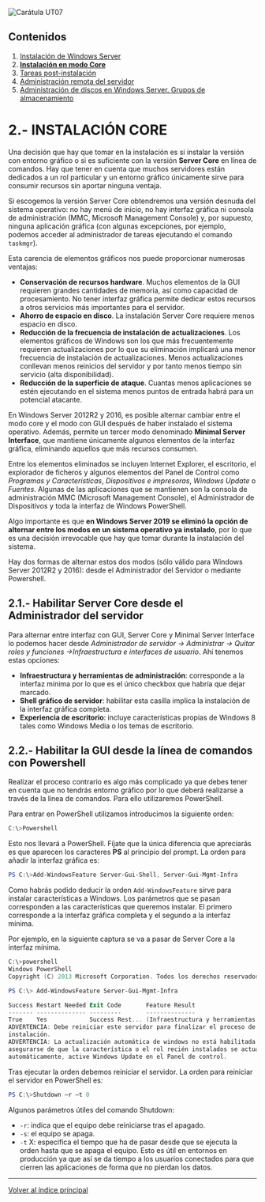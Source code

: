 <link rel="stylesheet" href="../styles.css">

![Carátula UT07](imgs/caratula_ut07.png)

## Contenidos

1. [Instalación de Windows Server](01_instalación.md)
2. [**Instalación en modo Core**](02_instalación_core.md)
3. [Tareas post-instalación](03_postinstalación.md)
4. [Administración remota del servidor](04_admin_remota.md)
5. [Administración de discos en Windows Server. Grupos de almacenamiento](05_admin_discos.md)


# 2.- INSTALACIÓN CORE

Una decisión que hay que tomar en la instalación es si instalar la versión con entorno gráfico o si es suficiente con la versión **Server Core** en línea de comandos. Hay que tener en cuenta que muchos servidores están dedicados a un rol particular y un entorno gráfico únicamente sirve para consumir recursos sin aportar ninguna ventaja.  

Si escogemos la versión Server Core obtendremos una versión desnuda del sistema operativo: no hay menú de inicio, no hay interfaz gráfica ni consola de administración (MMC, Microsoft Management Console) y, por supuesto, ninguna aplicación gráfica (con algunas excepciones, por ejemplo, podemos acceder al administrador de tareas ejecutando el comando `taskmgr`).

Esta carencia de elementos gráficos nos puede proporcionar numerosas ventajas:

- **Conservación de recursos hardware**. Muchos elementos de la GUI requieren grandes cantidades de memoria, así como capacidad de procesamiento. No tener interfaz gráfica permite dedicar estos recursos a otros servicios más importantes para el servidor.
- **Ahorro de espacio en disco**. La instalación Server Core requiere menos espacio en disco.
- **Reducción de la frecuencia de instalación de actualizaciones**. Los elementos gráficos de Windows son los que más frecuentemente requieren actualizaciones por lo que su eliminación implicará una menor frecuencia de instalación de actualizaciones. Menos actualizaciones conllevan menos reinicios del servidor y por tanto menos tiempo sin servicio (alta disponibilidad).
- **Reducción de la superficie de ataque**. Cuantas menos aplicaciones se estén ejecutando en el sistema menos puntos de entrada habrá para un potencial atacante. 

En Windows Server 2012R2 y 2016, es posible alternar cambiar entre el modo core y el modo con GUI después de haber instalado el sistema operativo. Además, permite un tercer modo denominado **Minimal Server Interface**, que mantiene únicamente algunos elementos de la interfaz gráfica, eliminando aquellos que más recursos consumen.

Entre los elementos eliminados se incluyen Internet Explorer, el escritorio, el explorador de ficheros y algunos elementos del Panel de Control como *Programas y Características*, *Dispositivos e impresoras*, *Windows Update* o *Fuentes*. Algunas de las aplicaciones que se mantienen son la consola de administración MMC (Microsoft Management Console), el Administrador de Dispositivos y toda la interfaz de Windows PowerShell.

Algo importante es que **en Windows Server 2019 se eliminó la opción de alternar entre los modos en un sistema operativo ya instalado**, por lo que es una decisión irrevocable que hay que tomar durante la instalación del sistema.

Hay dos formas de alternar estos dos modos (sólo válido para Windows Server 2012R2 y 2016): desde el Administrador del Servidor o mediante Powershell.


## 2.1.- Habilitar Server Core desde el Administrador del servidor

Para alternar entre interfaz con GUI, Server Core y Minimal Server Interface lo podemos hacer desde *Administrador de servidor -> Administrar -> Quitar roles y funciones ->Infraestructura e interfaces de usuario*. Ahí tenemos estas opciones:

- **Infraestructura y herramientas de administración**: corresponde a la interfaz mínima por lo que es el único checkbox que habría que dejar marcado.
- **Shell gráfico de servidor**: habilitar esta casilla implica la instalación de la interfaz gráfica completa.
- **Experiencia de escritorio**: incluye características propias de Windows 8 tales como Windows Media o los temas de escritorio.
 

## 2.2.- Habilitar la GUI desde la línea de comandos con Powershell

Realizar el proceso contrario es algo más complicado ya que debes tener en cuenta que no tendrás entorno gráfico por lo que deberá realizarse a través de la línea de comandos.  Para ello utilizaremos PowerShell.

Para entrar en PowerShell utilizamos introducimos la siguiente orden:

```powershell
C:\>Powershell
```

Esto nos llevará a PowerShell. Fíjate que la única diferencia que apreciarás es que aparecen los caracteres **PS** al principio del prompt. La orden para añadir la interfaz gráfica es:

```powershell
PS C:\>Add-WindowsFeature Server-Gui-Shell, Server-Gui-Mgmt-Infra
```

Como habrás podido deducir la orden `Add-WindowsFeature` sirve para instalar características a Windows. Los parámetros que se pasan corresponden a las características que queremos instalar. El primero corresponde a la interfaz gráfica completa y el segundo a la interfaz mínima.

Por ejemplo, en la siguiente captura se va a pasar de Server Core a la interfaz mínima.

```powershell
C:\>powershell
Windows PowerShell
Copyright (C) 2013 Microsoft Corporation. Todos los derechos reservados.

PS C:\> Add-WindowsFeature Server-Gui-Mgmt-Infra

Success Restart Needed Exit Code       Feature Result
------- -------------- ---------       --------------
True    Yes            Success Rest... (Infraestructura y herramientas de adm...
ADVERTENCIA: Debe reiniciar este servidor para finalizar el proceso de
instalación.
ADVERTENCIA: La actualización automática de windows no está habilitada. Para
asegurarse de que la característica o el rol recién instalados se actualicen
automáticamente, active Windows Update en el Panel de control.
```

Tras ejecutar la orden debemos reiniciar el servidor. La orden para reiniciar el servidor en PowerShell es:

```powershell
PS C:\>Shutdown –r –t 0
```

Algunos parámetros útiles del comando Shutdown:

- `-r`: indica que el equipo debe reiniciarse tras el apagado.
- `-s`: el equipo se apaga.
- `-t` X: especifica el tiempo que ha de pasar desde que se ejecuta la orden hasta que se apaga el equipo. Esto es útil en entornos en producción ya que así se da tiempo a los usuarios conectados para que cierren las aplicaciones de forma que no pierdan los datos.




***
[Volver al índice principal](index_UT07.md)